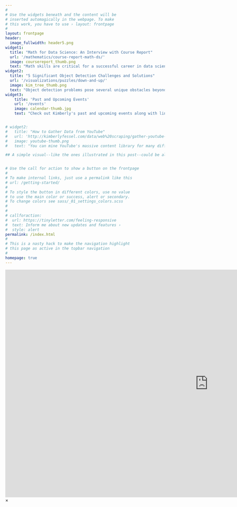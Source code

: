```yaml
---
#
# Use the widgets beneath and the content will be
# inserted automagically in the webpage. To make
# this work, you have to use › layout: frontpage
#
layout: frontpage
header:
  image_fullwidth: header5.png
widget1:
  title: "Math for Data Science: An Interview with Course Report"
  url: '/mathematics/course-report-math-ds/'
  image: coursereport_thumb.png
  text: "Math skills are critical for a successful career in data science. Find out why in this interview with Course Report."
widget2:
  title: "5 Significant Object Detection Challenges and Solutions"
  url: '/visualizations/puzzles/down-and-up/'
  image: kim_tree_thumb.png
  text: "Object detection problems pose several unique obstacles beyond what is required for image classification." 
widget3:
    title: 'Past and Upcoming Events'
    url: '/events'
    image: calendar-thumb.jpg
    text: "Check out Kimberly's past and upcoming events along with links to conference materials and meeting recaps."


# widget2:
#   title: "How to Gather Data from YouTube"
#   url: 'http://kimberlyfessel.com/data/web%20scraping/gather-youtube-data/'
#   image: youtube-thumb.png
#   text: "You can mine YouTube's massive content library for many different types of data.  This post provides instructions for obtaining the videos themselves, the video transcripts, as well as YouTube search results."

## A simple visual--like the ones illustrated in this post--could be all you need to find a solution to your next interview math puzzle."


# Use the call for action to show a button on the frontpage
#
# To make internal links, just use a permalink like this
# url: /getting-started/
#
# To style the button in different colors, use no value
# to use the main color or success, alert or secondary.
# To change colors see sass/_01_settings_colors.scss
#
#
# callforaction:
#  url: https://tinyletter.com/feeling-responsive
#  text: Inform me about new updates and features ›
#  style: alert
permalink: /index.html
#
# This is a nasty hack to make the navigation highlight
# this page as active in the topbar navigation
#
homepage: true
---
```



<div id="videoModal" class="reveal-modal large" data-reveal="">
   <div class="flex-video widescreen vimeo" style="display: block;">
     <iframe width="1280" height="720" src="https://www.youtube.com/embed/3b5zCFSmVvU" frameborder="0" allowfullscreen></iframe>
   </div>
  <a class="close-reveal-modal">&#215;</a>
</div>
